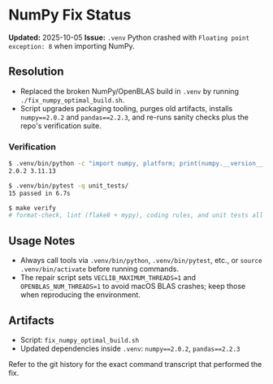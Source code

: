 # NumPy Fix Status

**Updated:** 2025-10-05
**Issue:** `.venv` Python crashed with `Floating point exception: 8` when importing NumPy.

## Resolution

- Replaced the broken NumPy/OpenBLAS build in `.venv` by running `./fix_numpy_optimal_build.sh`.
- Script upgrades packaging tooling, purges old artifacts, installs `numpy==2.0.2` and `pandas==2.2.3`, and re-runs sanity checks plus the repo's verification suite.

### Verification

```bash
$ .venv/bin/python -c "import numpy, platform; print(numpy.__version__, platform.python_version())"
2.0.2 3.11.13

$ .venv/bin/pytest -q unit_tests/
15 passed in 6.7s

$ make verify
# format-check, lint (flake8 + mypy), coding rules, and unit tests all succeed
```

## Usage Notes

- Always call tools via `.venv/bin/python`, `.venv/bin/pytest`, etc., or `source .venv/bin/activate` before running commands.
- The repair script sets `VECLIB_MAXIMUM_THREADS=1` and `OPENBLAS_NUM_THREADS=1` to avoid macOS BLAS crashes; keep those when reproducing the environment.

## Artifacts

- Script: `fix_numpy_optimal_build.sh`
- Updated dependencies inside `.venv`: `numpy==2.0.2`, `pandas==2.2.3`

Refer to the git history for the exact command transcript that performed the fix.
